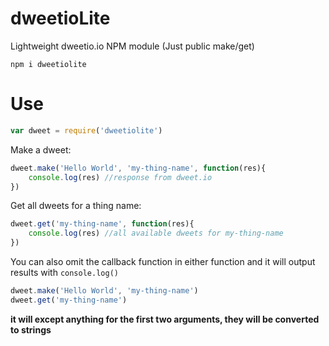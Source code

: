 # dweetioLite
Lightweight dweetio.io NPM module (Just public make/get)

` npm i dweetiolite `

# Use
```javascript
var dweet = require('dweetiolite')
```

Make a dweet:
```javascript
dweet.make('Hello World', 'my-thing-name', function(res){
	console.log(res) //response from dweet.io
})
```

Get all dweets for a thing name:
```javascript
dweet.get('my-thing-name', function(res){
	console.log(res) //all available dweets for my-thing-name
})
```

You can also omit the callback function in either function and it will output results with `console.log()`
```javascript
dweet.make('Hello World', 'my-thing-name')
dweet.get('my-thing-name')
```

**it will except anything for the first two arguments, they will be converted to strings**